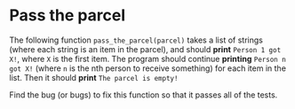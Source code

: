 # Pass the parcel

The following function `pass_the_parcel(parcel)` takes a list of strings (where each string is an item in the parcel), and should **print** `Person 1 got X!`, where `X` is the first item.
The program should continue **printing** `Person n got X!` (where `n` is the nth person to receive something) for each item in the list.
Then it should **print** `The parcel is empty!`

Find the bug (or bugs) to fix this function so that it passes all of the tests.
